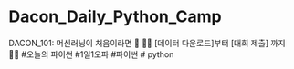 # Dacon_Daily_Python_Camp

DACON_101: 머신러닝이 처음이라면 🤔 
🏃‍♀️ [데이터 다운로드]부터 [대회 제출] 까지 🏃‍♂
#오늘의 파이썬 #1일1오파 #파이썬 # python
